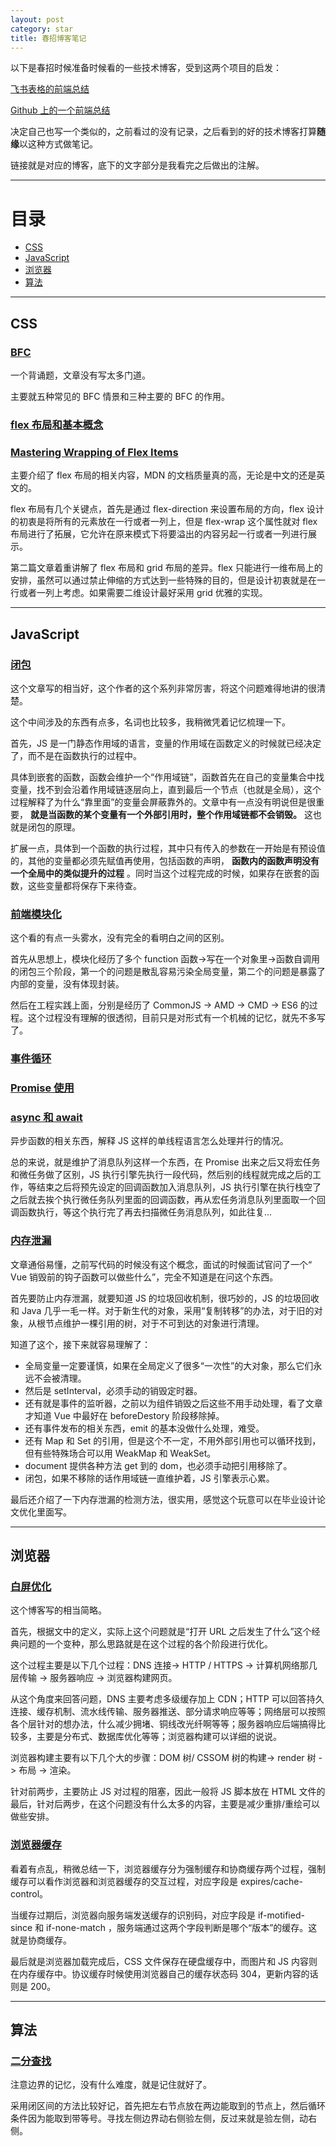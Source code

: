 ```yaml
---
layout: post
category: star
title: 春招博客笔记
---
```


以下是春招时候准备时候看的一些技术博客，受到这两个项目的启发：

[飞书表格的前端总结](https://bitable.feishu.cn/app8Ok6k9qafpMkgyRbfgxeEnet?from=logout&table=tblzZHf2Ix3YtxPM&view=vew9iquA45)

[Github 上的一个前端总结](https://github.com/axuebin/articles/issues/39)

决定自己也写一个类似的，之前看过的没有记录，之后看到的好的技术博客打算**随缘**以这种方式做笔记。

链接就是对应的博客，底下的文字部分是我看完之后做出的注解。

---

# 目录

- [CSS](#css)
- [JavaScript](#javascript)
- [浏览器](#浏览器)
- [算法](#算法)

---

## CSS

### [BFC](https://zhuanlan.zhihu.com/p/25321647)

一个背诵题，文章没有写太多门道。

主要就五种常见的 BFC 情景和三种主要的 BFC 的作用。

### [flex 布局和基本概念](https://developer.mozilla.org/zh-CN/docs/Web/CSS/CSS_Flexible_Box_Layout/Basic_Concepts_of_Flexbox) 
### [Mastering Wrapping of Flex Items](https://developer.mozilla.org/en-US/docs/Web/CSS/CSS_Flexible_Box_Layout/Mastering_Wrapping_of_Flex_Items)

主要介绍了 flex 布局的相关内容，MDN 的文档质量真的高，无论是中文的还是英文的。

flex 布局有几个关键点，首先是通过 flex-direction 来设置布局的方向，flex 设计的初衷是将所有的元素放在一行或者一列上，但是 flex-wrap 这个属性就对 flex 布局进行了拓展，它允许在原来模式下将要溢出的内容另起一行或者一列进行展示。

第二篇文章着重讲解了 flex 布局和 grid 布局的差异。flex 只能进行一维布局上的安排，虽然可以通过禁止伸缩的方式达到一些特殊的目的，但是设计初衷就是在一行或者一列上考虑。如果需要二维设计最好采用 grid 优雅的实现。

---

## JavaScript

### [闭包](https://github.com/mqyqingfeng/Blog/issues/9)

这个文章写的相当好，这个作者的这个系列非常厉害，将这个问题难得地讲的很清楚。

这个中间涉及的东西有点多，名词也比较多，我稍微凭着记忆梳理一下。

首先，JS 是一门静态作用域的语言，变量的作用域在函数定义的时候就已经决定了，而不是在函数执行的过程中。

具体到嵌套的函数，函数会维护一个“作用域链”，函数首先在自己的变量集合中找变量，找不到会沿着作用域链逐层向上，直到最后一个节点（也就是全局），这个过程解释了为什么“靠里面”的变量会屏蔽靠外的。文章中有一点没有明说但是很重要， **就是当函数的某个变量有一个外部引用时，整个作用域链都不会销毁。** 这也就是闭包的原理。

扩展一点，具体到一个函数的执行过程，其中只有传入的参数在一开始是有预设值的，其他的变量都必须先赋值再使用，包括函数的声明， **函数内的函数声明没有一个全局中的类似提升的过程** 。同时当这个过程完成的时候，如果存在嵌套的函数，这些变量都将保存下来待查。

### [前端模块化](https://segmentfault.com/a/1190000017466120)

这个看的有点一头雾水，没有完全的看明白之间的区别。

首先从思想上，模块化经历了多个 function 函数->写在一个对象里->函数自调用的闭包三个阶段，第一个的问题是散乱容易污染全局变量，第二个的问题是暴露了内部的变量，没有体现封装。

然后在工程实践上面，分别是经历了 CommonJS -> AMD -> CMD -> ES6 的过程。这个过程没有理解的很透彻，目前只是对形式有一个机械的记忆，就先不多写了。

### [事件循环](https://segmentfault.com/a/1190000023367138) 
### [Promise 使用](https://developer.mozilla.org/zh-CN/docs/Web/JavaScript/Guide/Using_promises)
### [async 和 await](https://developer.mozilla.org/zh-CN/docs/Learn/JavaScript/Asynchronous/Async_await)

异步函数的相关东西，解释 JS 这样的单线程语言怎么处理并行的情况。

总的来说，就是维护了消息队列这样一个东西，在 Promise 出来之后又将宏任务和微任务做了区别，JS 执行引擎先执行一段代码，然后别的线程就完成之后的工作，等结束之后将预先设定的回调函数加入消息队列，JS 执行引擎在执行栈空了之后就去挨个执行微任务队列里面的回调函数，再从宏任务消息队列里面取一个回调函数执行，等这个执行完了再去扫描微任务消息队列，如此往复...

### [内存泄漏](https://segmentfault.com/a/1190000020231307)

文章通俗易懂，之前写代码的时候没有这个概念，面试的时候面试官问了一个“ Vue 销毁前的钩子函数可以做些什么”，完全不知道是在问这个东西。

首先要防止内存泄漏，就要知道 JS 的垃圾回收机制，很巧妙的，JS 的垃圾回收和 Java 几乎一毛一样。对于新生代的对象，采用“复制转移”的办法，对于旧的对象，从根节点维护一棵引用的树，对于不可到达的对象进行清理。

知道了这个，接下来就容易理解了：

- 全局变量一定要谨慎，如果在全局定义了很多“一次性”的大对象，那么它们永远不会被清理。
- 然后是 setInterval，必须手动的销毁定时器。
- 还有就是事件的监听器，之前以为组件销毁之后这些不用手动处理，看了文章才知道 Vue 中最好在 beforeDestory 阶段移除掉。
- 还有事件发布的相关东西，emit 的基本没做什么处理，难受。
- 还有 Map 和 Set 的引用，但是这个不一定，不用外部引用也可以循环找到，但有些特殊场合可以用 WeakMap 和 WeakSet。
- document 提供各种方法 get 到的 dom，也必须手动把引用移除了。
- 闭包，如果不移除的话作用域链一直维护着，JS 引擎表示心累。

最后还介绍了一下内存泄漏的检测方法，很实用，感觉这个玩意可以在毕业设计论文优化里面写。

---

## 浏览器

### [白屏优化](https://cloud.tencent.com/developer/article/1508941)

这个博客写的相当简略。

首先，根据文中的定义，实际上这个问题就是“打开 URL 之后发生了什么”这个经典问题的一个变种，那么思路就是在这个过程的各个阶段进行优化。

这个过程主要是以下几个过程：DNS 连接-> HTTP / HTTPS -> 计算机网络那几层传输 -> 服务器响应 -> 浏览器构建网页。

从这个角度来回答问题，DNS 主要考虑多级缓存加上 CDN；HTTP 可以回答持久连接、缓存机制、流水线传输、服务器推送、部分请求响应等等；网络层可以按照各个层针对的想办法，什么减少拥堵、铜线改光纤啊等等；服务器响应后端搞得比较多，主要是分布式、数据库优化等等；浏览器构建可以详细的说说。

浏览器构建主要有以下几个大的步骤：DOM 树/ CSSOM 树的构建-> render 树 -> 布局 -> 渲染。

针对前两步，主要防止 JS 对过程的阻塞，因此一般将 JS 脚本放在 HTML 文件的最后，针对后两步，在这个问题没有什么太多的内容，主要是减少重排/重绘可以做些安排。

### [浏览器缓存](https://juejin.cn/post/6844903593275817998)

看着有点乱，稍微总结一下，浏览器缓存分为强制缓存和协商缓存两个过程，强制缓存可以看作浏览器和浏览器缓存的交互过程，对应字段是 expires/cache-control。

当缓存过期后，浏览器向服务端发送缓存的识别码，对应字段是 if-motified-since 和 if-none-match ，服务端通过这两个字段判断是哪个“版本”的缓存。这就是协商缓存。

最后就是浏览器加载完成后，CSS 文件保存在硬盘缓存中，而图片和 JS 内容则在内存缓存中。协议缓存时候使用浏览器自己的缓存状态码 304，更新内容的话则是 200。

---

## 算法

### [二分查找](https://github.com/labuladong/fucking-algorithm/blob/master/%E7%AE%97%E6%B3%95%E6%80%9D%E7%BB%B4%E7%B3%BB%E5%88%97/%E4%BA%8C%E5%88%86%E6%9F%A5%E6%89%BE%E8%AF%A6%E8%A7%A3.md)

注意边界的记忆，没有什么难度，就是记住就好了。

采用闭区间的方法比较好记，首先把左右节点放在两边能取到的节点上，然后循环条件因为能取到带等号。寻找左侧边界动右侧验左侧，反过来就是验左侧，动右侧。
